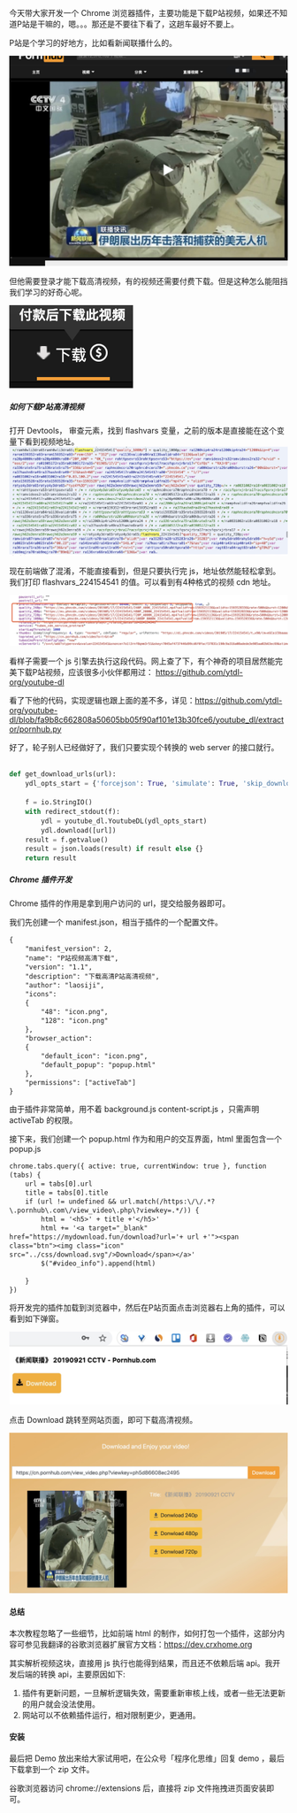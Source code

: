 今天带大家开发一个 Chrome 浏览器插件，主要功能是下载P站视频，如果还不知道P站是干嘛的，嗯。。。那还是不要往下看了，这趟车最好不要上。

P站是个学习的好地方，比如看新闻联播什么的。
 
![](media/15935244298194.jpg)

但他需要登录才能下载高清视频，有的视频还需要付费下载。但是这种怎么能阻挡我们学习的好奇心呢。

![](media/pay.png)

##### 如何下载P站高清视频
打开 Devtools， 审查元素，找到 flashvars 变量，之前的版本是直接能在这个变量下看到视频地址。
![](media/15935262732491.jpg)


现在前端做了混淆，不能直接看到，但是只要执行完 js，地址依然能轻松拿到。我们打印 flashvars_224154541 的值。可以看到有4种格式的视频 cdn 地址。

![](media/15935266250063.jpg)

看样子需要一个 js 引擎去执行这段代码。网上查了下，有个神奇的项目居然能完美下载P站视频，应该很多小伙伴都用过： https://github.com/ytdl-org/youtube-dl

看了下他的代码，实现逻辑也跟上面的差不多，详见：https://github.com/ytdl-org/youtube-dl/blob/fa9b8c662808a50605bb05f90af101e13b30fce6/youtube_dl/extractor/pornhub.py

好了，轮子别人已经做好了，我们只要实现个转换的 web server 的接口就行。

``` python

def get_download_urls(url):
    ydl_opts_start = {'forcejson': True, 'simulate': True, 'skip_download': True, 'quiet': True}

    f = io.StringIO()
    with redirect_stdout(f):
        ydl = youtube_dl.YoutubeDL(ydl_opts_start)
        ydl.download([url])
    result = f.getvalue()
    result = json.loads(result) if result else {}
    return result
```


##### Chrome 插件开发

Chrome 插件的作用是拿到用户访问的 url，提交给服务器即可。

我们先创建一个 manifest.json，相当于插件的一个配置文件。

```
{
	"manifest_version": 2,
	"name": "P站视频高清下载",
	"version": "1.1",
	"description": "下载高清P站高清视频",
	"author": "laosiji",
	"icons":
	{
		"48": "icon.png",
		"128": "icon.png"
	},
	"browser_action": 
	{
		"default_icon": "icon.png",
		"default_popup": "popup.html"
	},
	"permissions": ["activeTab"]
}
```

由于插件非常简单，用不着 background.js content-script.js ，只需声明 activeTab 的权限。

接下来，我们创建一个 popup.html 作为和用户的交互界面，html 里面包含一个 popup.js 

```
chrome.tabs.query({ active: true, currentWindow: true }, function (tabs) {
	url = tabs[0].url
	title = tabs[0].title
	if (url != undefined && url.match(/https:\/\/.*?\.pornhub\.com\/view_video\.php\?viewkey=.*/)) {
		html = '<h5>' + title +'</h5>'
		html += '<a target="_blank" href="https://mydownload.fun/download?url='+ url +'"><span class="btn"><img class="icon" src="../css/download.svg"/>Download</span></a>'	
		$("#video_info").append(html)

	}
})
```

将开发完的插件加载到浏览器中，然后在P站页面点击浏览器右上角的插件，可以看到如下弹窗。

![](media/15935279473991.jpg)

点击 Download 跳转至网站页面，即可下载高清视频。

![](media/15935281807529.jpg)


#### 总结

本次教程忽略了一些细节，比如前端 html 的制作，如何打包一个插件，这部分内容可参见我翻译的谷歌浏览器扩展官方文档：https://dev.crxhome.org

其实解析视频这块，直接用 js 执行也能得到结果，而且还不依赖后端 api。我开发后端的转换 api，主要原因如下:

1. 插件有更新问题，一旦解析逻辑失效，需要重新审核上线，或者一些无法更新的用户就会没法使用。
2. 网站可以不依赖插件运行，相对限制更少，更通用。


#### 安装

最后把 Demo 放出来给大家试用吧，在公众号「程序化思维」回复 demo ，最后下载拿到一个 zip 文件。

谷歌浏览器访问 chrome://extensions 后，直接将 zip 文件拖拽进页面安装即可。








